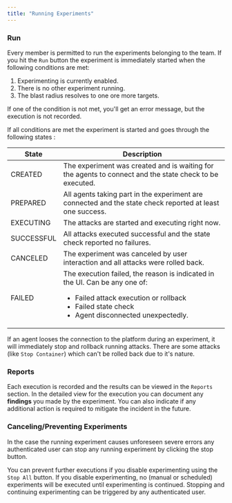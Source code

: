 ```yaml
---
title: "Running Experiments"
---
```


### Run
Every member is permitted to run the experiments belonging to the team.
If you hit the `Run` button the experiment is immediately started when the following conditions are met:

1. Experimenting is currently enabled.
2. There is no other experiment running.
3. The blast radius resolves to one ore more targets.

If one of the condition is not met, you'll get an error message, but the execution is not recorded.

If all conditions are met the experiment is started and goes through the following states :

| State   | Description    |
|---------|----------------|
| CREATED | The experiment was created and is waiting for the agents to connect and the state check to be executed.
| PREPARED | All agents taking part in the experiment are connected and the state check reported at least one success.
| EXECUTING | The attacks are started and executing right now.
| SUCCESSFUL | All attacks executed successful and the state check reported no failures.
| CANCELED | The experiment was canceled by user interaction and all attacks were rolled back.
| FAILED | The execution failed, the reason is indicated in the UI. Can be any one of: <ul><li>Failed attack execution or rollback</li><li>Failed state check</li><li>Agent disconnected unexpectedly.</li></ul>

If an agent looses the connection to the platform during an experiment, it will immediately stop and rollback running attacks.
There are some attacks (like `Stop Container`) which can't be rolled back due to it's nature.

### Reports

Each execution is recorded and the results can be viewed in the `Reports` section.
In the detailed view for the execution you can document any **findings** you made by the experiment.
You can also indicate if any additional action is required to mitigate the incident in the future.

### Canceling/Preventing Experiments

In the case the running experiment causes unforeseen severe errors any authenticated user can stop any running experiment by clicking the stop button.

You can prevent further executions if you disable experimenting using the `Stop All` button.
If you disable experimenting, no (manual or scheduled) experiments will be executed until experimenting is continued.
Stopping and continuing experimenting can be triggered by any authenticated user.
